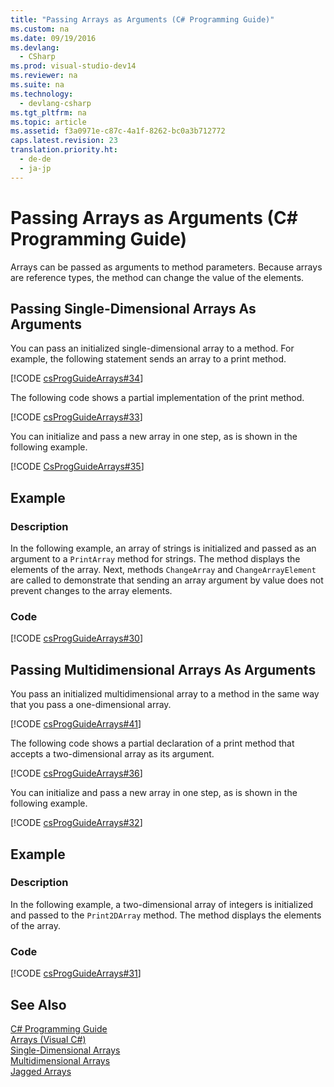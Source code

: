 ```yaml
---
title: "Passing Arrays as Arguments (C# Programming Guide)"
ms.custom: na
ms.date: 09/19/2016
ms.devlang: 
  - CSharp
ms.prod: visual-studio-dev14
ms.reviewer: na
ms.suite: na
ms.technology: 
  - devlang-csharp
ms.tgt_pltfrm: na
ms.topic: article
ms.assetid: f3a0971e-c87c-4a1f-8262-bc0a3b712772
caps.latest.revision: 23
translation.priority.ht: 
  - de-de
  - ja-jp
---
```

# Passing Arrays as Arguments (C# Programming Guide)
Arrays can be passed as arguments to method parameters. Because arrays are reference types, the method can change the value of the elements.  
  
## Passing Single-Dimensional Arrays As Arguments  
 You can pass an initialized single-dimensional array to a method. For example, the following statement sends an array to a print method.  
  
 [!CODE [csProgGuideArrays#34](../CodeSnippet/VS_Snippets_VBCSharp/csProgGuideArrays#34)]  
  
 The following code shows a partial implementation of the print method.  
  
 [!CODE [csProgGuideArrays#33](../CodeSnippet/VS_Snippets_VBCSharp/csProgGuideArrays#33)]  
  
 You can initialize and pass a new array in one step, as is shown in the following example.  
  
 [!CODE [CsProgGuideArrays#35](../CodeSnippet/VS_Snippets_VBCSharp/csProgGuideArrays#35)]  
  
## Example  
  
### Description  
 In the following example, an array of strings is initialized and passed as an argument to a `PrintArray` method for strings. The method displays the elements of the array. Next, methods `ChangeArray` and `ChangeArrayElement` are called to demonstrate that sending an array argument by value does not prevent changes to the array elements.  
  
### Code  
 [!CODE [csProgGuideArrays#30](../CodeSnippet/VS_Snippets_VBCSharp/csProgGuideArrays#30)]  
  
## Passing Multidimensional Arrays As Arguments  
 You pass an initialized multidimensional array to a method in the same way that you pass a one-dimensional array.  
  
 [!CODE [csProgGuideArrays#41](../CodeSnippet/VS_Snippets_VBCSharp/csProgGuideArrays#41)]  
  
 The following code shows a partial declaration of a print method that accepts a two-dimensional array as its argument.  
  
 [!CODE [csProgGuideArrays#36](../CodeSnippet/VS_Snippets_VBCSharp/csProgGuideArrays#36)]  
  
 You can initialize and pass a new array in one step, as is shown in the following example.  
  
 [!CODE [csProgGuideArrays#32](../CodeSnippet/VS_Snippets_VBCSharp/csProgGuideArrays#32)]  
  
## Example  
  
### Description  
 In the following example, a two-dimensional array of integers is initialized and passed to the `Print2DArray` method. The method displays the elements of the array.  
  
### Code  
 [!CODE [csProgGuideArrays#31](../CodeSnippet/VS_Snippets_VBCSharp/csProgGuideArrays#31)]  
  
## See Also  
 [C# Programming Guide](../vs140/C#-Programming-Guide.md)   
 [Arrays (Visual C#)](../Topic/Arrays%20\(C%23%20Programming%20Guide\).md)   
 [Single-Dimensional Arrays](../vs140/Single-Dimensional-Arrays--C#-Programming-Guide-.md)   
 [Multidimensional Arrays](../vs140/Multidimensional-Arrays--C#-Programming-Guide-.md)   
 [Jagged Arrays](../Topic/Jagged%20Arrays%20\(C%23%20Programming%20Guide\).md)